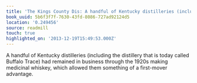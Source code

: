 ```yaml
---
title: 'The Kings County Dis: A handful of Kentucky distilleries (including the distillery…'
book_uuid: 5b6f3f7f-7630-43fd-8086-727ad92124d5
location: '0.249456'
source: readmill
touch: true
highlighted_on: '2013-12-19T15:49:53.000Z'
---
```


A handful of Kentucky distilleries (including the distillery that is today called Buffalo Trace) had remained in business through the 1920s making medicinal whiskey, which allowed them something of a first-mover advantage.